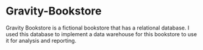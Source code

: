 # Gravity-Bookstore
Gravity Bookstore is a fictional bookstore that has a relational database. I used this database to implement a data warehouse for this bookstore to use it for analysis and reporting.
